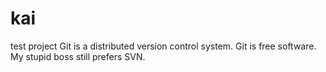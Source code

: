 # kai
test project
Git is a distributed version control system.
Git is free software.
My stupid boss still prefers SVN.
